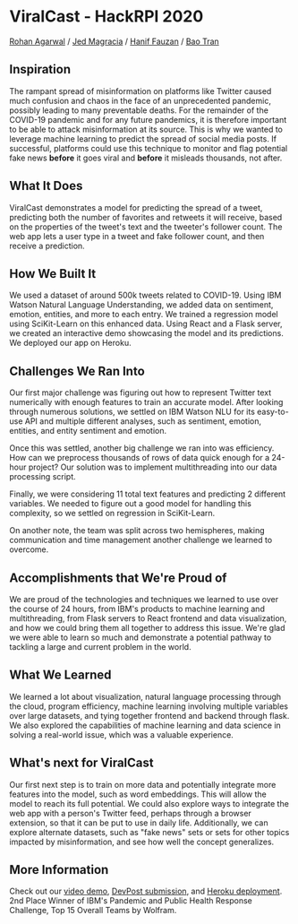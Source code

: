 # ViralCast - HackRPI 2020
[Rohan Agarwal](https://github.com/roaga) / 
[Jed Magracia](https://github.com/nordaxion) / 
[Hanif Fauzan](https://github.com/hanifzaans) / 
[Bao Tran](https://github.com/baotran01)
## Inspiration
The rampant spread of misinformation on platforms like Twitter caused much confusion and chaos in the face of an unprecedented pandemic, possibly leading to many preventable deaths. For the remainder of the COVID-19 pandemic and for any future pandemics, it is therefore important to be able to attack misinformation at its source. This is why we wanted to leverage machine learning to predict the spread of social media posts. If successful, platforms could use this technique to monitor and flag potential fake news **before** it goes viral and **before** it misleads thousands, not after.

## What It Does
ViralCast demonstrates a model for predicting the spread of a tweet, predicting both the number of favorites and retweets it will receive, based on the properties of the tweet's text and the tweeter's follower count. The web app lets a user type in a tweet and fake follower count, and then receive a prediction.

## How We Built It
We used a dataset of around 500k tweets related to COVID-19. Using IBM Watson Natural Language Understanding, we added data on sentiment, emotion, entities, and more to each entry. We trained a regression model using SciKit-Learn on this enhanced data. Using React and a Flask server, we created an interactive demo showcasing the model and its predictions. We deployed our app on Heroku.

## Challenges We Ran Into
Our first major challenge was figuring out how to represent Twitter text numerically with enough features to train an accurate model. After looking through numerous solutions, we settled on IBM Watson NLU for its easy-to-use API and multiple different analyses, such as sentiment, emotion, entities, and entity sentiment and emotion.

Once this was settled, another big challenge we ran into was efficiency. How can we preprocess thousands of rows of data quick enough for a 24-hour project? Our solution was to implement multithreading into our data processing script.

Finally, we were considering 11 total text features and predicting 2 different variables. We needed to figure out a good model for handling this complexity, so we settled on regression in SciKit-Learn.

On another note, the team was split across two hemispheres, making communication and time management another challenge we learned to overcome.

## Accomplishments that We're Proud of
We are proud of the technologies and techniques we learned to use over the course of 24 hours, from IBM's products to machine learning and multithreading, from Flask servers to React frontend and data visualization, and how we could bring them all together to address this issue. We're glad we were able to learn so much and demonstrate a potential pathway to tackling a large and current problem in the world.

## What We Learned
We learned a lot about visualization, natural language processing through the cloud, program efficiency, machine learning involving multiple variables over large datasets, and tying together frontend and backend through flask. We also explored the capabilities of machine learning and data science in solving a real-world issue, which was a valuable experience.

## What's next for ViralCast
Our first next step is to train on more data and potentially integrate more features into the model, such as word embeddings. This will allow the model to reach its full potential. We could also explore ways to integrate the web app with a person's Twitter feed, perhaps through a browser extension, so that it can be put to use in daily life. Additionally, we can explore alternate datasets, such as "fake news" sets or sets for other topics impacted by misinformation, and see how well the concept generalizes.

## More Information
Check out our [video demo](https://youtu.be/BCXJ6Oxg_Hc), [DevPost submission](https://devpost.com/software/tbd-4cpvig), and [Heroku deployment](https://viral-cast.herokuapp.com/). 2nd Place Winner of IBM's Pandemic and Public Health Response Challenge, Top 15 Overall Teams by Wolfram.
